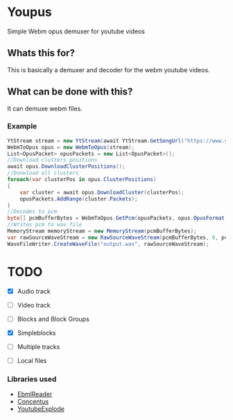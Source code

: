 # Youpus
Simple Webm opus demuxer for youtube videos

## Whats this for?
This is basically a demuxer and decoder for the webm youtube videos.
## What can be done with this?
It can demuxe webm files.

### Example
```cs
YtStream stream = new YtStream(await YtStream.GetSongUrl("https://www.youtube.com/watch?v=E3Huy2cdih0"));
WebmToOpus opus = new WebmToOpus(stream);
List<OpusPacket> opusPackets = new List<OpusPacket>();
//Download clusters positions
await opus.DownloadClusterPositions();
//Donwload all clusters
foreach(var clusterPos in opus.ClusterPositions)
{
    var cluster = await opus.DownloadCluster(clusterPos);
    opusPackets.AddRange(cluster.Packets);
}
//Decodes to pcm
byte[] pcmBufferBytes = WebmToOpus.GetPcm(opusPackets, opus.OpusFormat);
//Writes pcm to wav file
MemoryStream memoryStream = new MemoryStream(pcmBufferBytes);
var rawSourceWaveStream = new RawSourceWaveStream(pcmBufferBytes, 0, pcmBufferBytes.Length, new WaveFormat((int)opus.OpusFormat.sampleFrequency, opus.OpusFormat.channels));
WaveFileWriter.CreateWaveFile("output.wav", rawSourceWaveStream);
```
# TODO
- [X] Audio track
- [ ] Video track
- [ ] Blocks and Block Groups
- [X] Simpleblocks
- [ ] Multiple tracks
- [ ] Local files


### Libraries used
- [EbmlReader](https://github.com/matthewn4444/EBMLReader)
- [Concentus](https://github.com/lostromb/concentus)
- [YoutubeExplode](https://github.com/Tyrrrz/YoutubeExplode)

